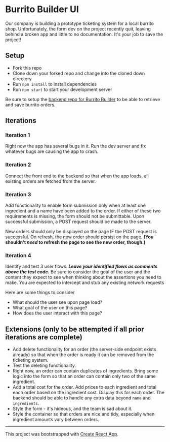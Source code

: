 # Burrito Builder UI

Our company is building a prototype ticketing system for a local burrito shop. Unfortunately, the form dev on the project recently quit, leaving behind a broken app and little to no documentation. It's your job to save the project!

## Setup

- Fork this repo
- Clone down your forked repo and change into the cloned down directory
- Run `npm install` to install dependencies
- Run `npm start` to start your development server

Be sure to setup the [backend repo for Burrito Builder](https://github.com/turingschool-examples/burrito-builder-api) to be able to retrieve and save burrito orders.

## Iterations

### Iteration 1

Right now the app has several bugs in it. Run the dev server and fix whatever bugs are causing the app to crash.

### Iteration 2

Connect the front end to the backend so that when the app loads, all existing orders are fetched from the server.

### Iteration 3

Add functionality to enable form submission only when at least one ingredient and a name have been added to the order. If either of these two requirements is missing, the form should not be submittable. Upon successful submission, a POST request should be made to the server.

New orders should only be displayed on the page IF the POST request is successful. On refresh, the new order should persist on the page. **(You shouldn't _need_ to refresh the page to see the new order, though.)**

### Iteration 4

Identify and test 3 user flows.
***Leave your identified flows as comments above the test code.***
Be sure to consider the goal of the user and the content they expect to see when thinking about the assertions you need to make.
You are expected to intercept and stub any existing network requests

Here are some things to consider

- What should the user see upon page load?
- What goal of the user on this page?
- How does the user interact with this page?

## Extensions (only to be attempted if all prior iterations are complete)

- Add delete functionality for an order (the server-side endpoint exists already) so that when the order is ready it can be removed from the ticketing system.
- Test the deleting functionality.
- Right now, an order can contain duplicates of ingredients. Bring some logic into the form so that an order can contain only two of the same ingredient.
- Add a total cost for the order. Add prices to each ingredient and total each order based on the ingredient cost. Display this for each order. The backend should be able to handle any extra data beyond `name` and `ingredients`.
- Style the form - it's hideous, and the team is sad about it.
- Style the container so that orders are nice and tidy, especially when ingredient amounts vary between orders.

---

This project was bootstrapped with [Create React App](https://github.com/facebook/create-react-app).
